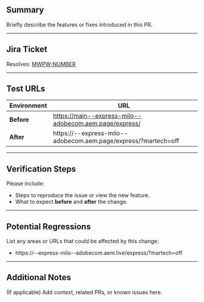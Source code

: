 ## Summary

Briefly describe the features or fixes introduced in this PR.

---

## Jira Ticket

Resolves: [MWPW-NUMBER](https://jira.corp.adobe.com/browse/MWPW-NUMBER)

---

## Test URLs

| Environment | URL |
|-------------|-----|
| **Before**  | https://main--express-milo--adobecom.aem.page/express/ |
| **After**   | https://<branch>--express-milo--adobecom.aem.page/express/?martech=off |

---

## Verification Steps

Please include:
- Steps to reproduce the issue or view the new feature.
- What to expect **before** and **after** the change.

---

## Potential Regressions

List any areas or URLs that could be affected by this change:

- https://<branch>--express-milo--adobecom.aem.live/express/?martech=off

---

## Additional Notes

(If applicable) Add context, related PRs, or known issues here.
